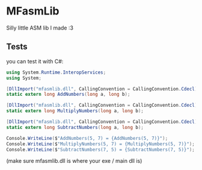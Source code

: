 # MFasmLib
Silly little ASM lib I made :3

## Tests
you can test it with C#:

```csharp
using System.Runtime.InteropServices;
using System;

[DllImport("mfasmlib.dll", CallingConvention = CallingConvention.Cdecl)]
static extern long AddNumbers(long a, long b);

[DllImport("mfasmlib.dll", CallingConvention = CallingConvention.Cdecl)]
static extern long MultiplyNumbers(long a, long b);

[DllImport("mfasmlib.dll", CallingConvention = CallingConvention.Cdecl)]
static extern long SubtractNumbers(long a, long b);

Console.WriteLine($"AddNumbers(5, 7) = {AddNumbers(5, 7)}");
Console.WriteLine($"MultiplyNumbers(5, 7) = {MultiplyNumbers(5, 7)}");
Console.WriteLine($"SubtractNumbers(7, 5) = {SubtractNumbers(7, 5)}");
```
(make sure mfasmlib.dll is where your exe / main dll is)